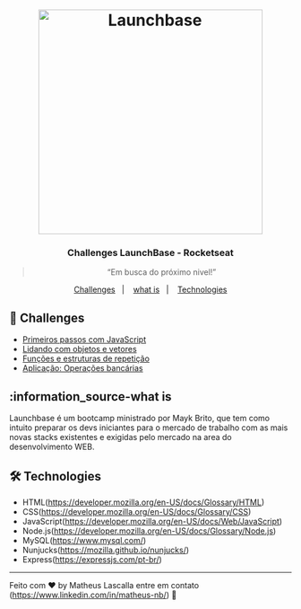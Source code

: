 <h1 align="center">
    <img alt="Launchbase" src="https://storage.googleapis.com/golden-wind/bootcamp-launchbase/logo.png" width="400px" />
</h1>

<h3 align="center">
  Challenges LaunchBase - Rocketseat
</h3>

<blockquote align="center">“Em busca do próximo nivel!”</blockquote>


<p align="center">
  <a href="#rocket-Challenges">Challenges</a>&nbsp;&nbsp;&nbsp;|&nbsp;&nbsp;&nbsp;
  <a href="## :information_source-what is">what is</a>&nbsp;&nbsp;&nbsp;|&nbsp;&nbsp;&nbsp;
  <a href="## 🛠 Technologies">Technologies</a>
</p>

## :rocket:  Challenges

- [Primeiros passos com JavaScript](desafios/01-1-primeiros-passos-com-js.md)
- [Lidando com objetos e vetores](desafios/01-2-lidando-com-objetos-e-vetores.md)
- [Funções e estruturas de repetição](desafios/01-3-funcoes-e-estruturas-de-repeticao.md)
- [Aplicação: Operações bancárias](desafios/01-4-aplicacao-operacoes-bancarias.md)

## :information_source-what is
Launchbase é um bootcamp ministrado por Mayk Brito, que tem como intuito preparar os devs iniciantes para o mercado de trabalho com as mais novas stacks existentes e exigidas pelo mercado na area do desenvolvimento WEB.

## 🛠 Technologies
- HTML(https://developer.mozilla.org/en-US/docs/Glossary/HTML)
- CSS(https://developer.mozilla.org/en-US/docs/Glossary/CSS)
- JavaScript(https://developer.mozilla.org/en-US/docs/Web/JavaScript)
- Node.js(https://developer.mozilla.org/en-US/docs/Glossary/Node.js)
- MySQL(https://www.mysql.com/)
- Nunjucks(https://mozilla.github.io/nunjucks/)
- Express(https://expressjs.com/pt-br/)


---

Feito com :heart: by Matheus Lascalla entre em contato (https://www.linkedin.com/in/matheus-nb/) :wave: 